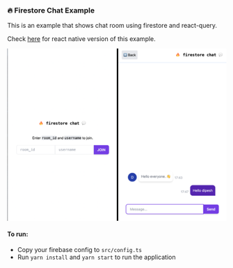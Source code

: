 ### 🔥 Firestore Chat Example
This is an example that shows chat room using firestore and react-query.

Check [here](https://github.com/dipeshhkc/react-native-firestore-chat) for react native version of this example.

![screenshot](screenshot.png)

#### To run:
- Copy your firebase config to `src/config.ts`
- Run `yarn install` and `yarn start` to run the application